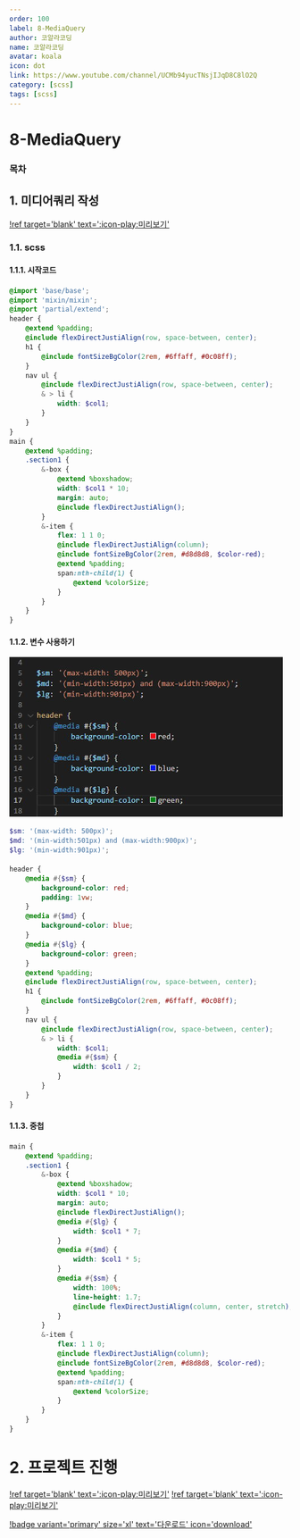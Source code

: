 ```yaml
---
order: 100
label: 8-MediaQuery
author: 코알라코딩
name: 코알라코딩
avatar: koala
icon: dot
link: https://www.youtube.com/channel/UCMb94yucTNsjIJqD8C8lO2Q
category: [scss]
tags: [scss]
---
```


# 8-MediaQuery <!-- omit in toc -->

### 목차 <!-- omit in toc -->

## 1. 미디어쿼리 작성

[!ref target='blank' text=':icon-play:미리보기'](./final/00_basic.html)

### 1.1. scss

#### 1.1.1. 시작코드

```scss #
@import 'base/base';
@import 'mixin/mixin';
@import 'partial/extend';
header {
	@extend %padding;
	@include flexDirectJustiAlign(row, space-between, center);
	h1 {
		@include fontSizeBgColor(2rem, #6ffaff, #0c08ff);
	}
	nav ul {
		@include flexDirectJustiAlign(row, space-between, center);
		& > li {
			width: $col1;
		}
	}
}
main {
	@extend %padding;
	.section1 {
		&-box {
			@extend %boxshadow;
			width: $col1 * 10;
			margin: auto;
			@include flexDirectJustiAlign();
		}
		&-item {
			flex: 1 1 0;
			@include flexDirectJustiAlign(column);
			@include fontSizeBgColor(2rem, #d8d8d8, $color-red);
			@extend %padding;
			span:nth-child(1) {
				@extend %colorSize;
			}
		}
	}
}
```

#### 1.1.2. 변수 사용하기

![alt](./files/10-01_525.jpg)

```scss #
$sm: '(max-width: 500px)';
$md: '(min-width:501px) and (max-width:900px)';
$lg: '(min-width:901px)';

header {
	@media #{$sm} {
		background-color: red;
		padding: 1vw;
	}
	@media #{$md} {
		background-color: blue;
	}
	@media #{$lg} {
		background-color: green;
	}
	@extend %padding;
	@include flexDirectJustiAlign(row, space-between, center);
	h1 {
		@include fontSizeBgColor(2rem, #6ffaff, #0c08ff);
	}
	nav ul {
		@include flexDirectJustiAlign(row, space-between, center);
		& > li {
			width: $col1;
			@media #{$sm} {
				width: $col1 / 2;
			}
		}
	}
}
```

#### 1.1.3. 중첩

```scss
main {
	@extend %padding;
	.section1 {
		&-box {
			@extend %boxshadow;
			width: $col1 * 10;
			margin: auto;
			@include flexDirectJustiAlign();
			@media #{$lg} {
				width: $col1 * 7;
			}
			@media #{$md} {
				width: $col1 * 5;
			}
			@media #{$sm} {
				width: 100%;
				line-height: 1.7;
				@include flexDirectJustiAlign(column, center, stretch);
			}
		}
		&-item {
			flex: 1 1 0;
			@include flexDirectJustiAlign(column);
			@include fontSizeBgColor(2rem, #d8d8d8, $color-red);
			@extend %padding;
			span:nth-child(1) {
				@extend %colorSize;
			}
		}
	}
}
```

# 2. 프로젝트 진행

[!ref target='blank' text=':icon-play:미리보기'](./final/02_Loram/Lorem/index.html)
[!ref target='blank' text=':icon-play:미리보기'](./final/03_landing-page/index.html)

[!badge variant='primary' size='xl' text='다운로드' icon='download'](./final/02_Loram/Lorem/images.zip)
